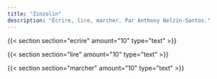 ```yaml
---
title: "Zinzolin"
description: "Écrire, lire, marcher. Par Anthony Nelzin-Santos."
---
```


{{< section section="ecrire" amount="10" type="text" >}}

{{< section section="lire" amount="10" type="text" >}}

{{< section section="marcher" amount="10" type="text" >}}